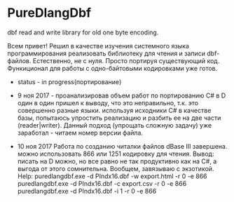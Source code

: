 # PureDlangDbf
dbf read and write library for old one byte encoding.

Всем привет! Решил в качестве изучения системного языка программирования  реализовать 
библиотеку для чтения и записи dbf-файлов. Естественно, не с нуля.
Просто портируя существующий код. Функиционал для 
работы с одно-байтовыми кодировками уже готов. 

* status - in progress(портирование)

* 9 ноя 2017 - проанализировав объем работ по портированию C# в D
один в один пришел к выводу, что это неправильно, т.к. это совершенно разные
языки. используя исходники C# в качестве базы, попытаюсь упростить 
реализацию и разбить ее на две части (reader|writer).
Данный подход (упрощать сложную задачу) уже заработал - читаем номер версии файла.

* 10 ноя 2017
Работа по созданию читалки файлов dBase III завершена.
можно использовать 866 или 1251 кодировку для чтения.
Вывод: писать на D можно, но все равно не так продуктивно как на C#,
а выгода от этого сомнительна. Вообщем, завязываю с экзотикой.
Help:
puredlangdbf.exe -d PIndx16.dbf -w export.html  -r 0 -e 866
puredlangdbf.exe -d PIndx16.dbf -c export.csv  -r 0 -e 866
puredlangdbf.exe -d PIndx16.dbf -i 1  -r 0 -e 866